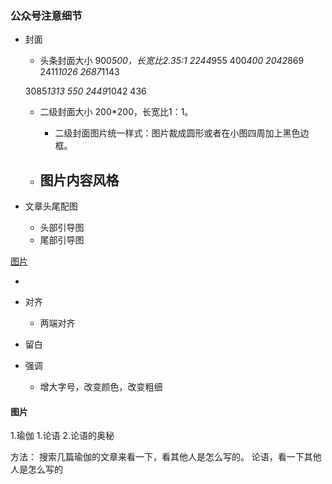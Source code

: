 ### 公众号注意细节

+ 封面
    - 头条封面大小 900*500，长宽比2.35:1
    2244*955 400*400
    2042*869 
    2411*1026
    2687*1143

    3085*1313 550
    2449*1042 436

    - 二级封面大小 200*200，长宽比1：1。
        - 二级封面图片统一样式：图片裁成圆形或者在小图四周加上黑色边框。
  
    - 图片内容风格
      - 

+ 文章头尾配图
    - 头部引导图
    - 尾部引导图


[图片](https://zhuanlan.zhihu.com/p/79520315?utm_source=wechat_session)


+ 

+ 对齐
    - 两端对齐

+ 留白

+ 强调
    - 增大字号，改变颜色，改变粗细



#### 图片

1.瑜伽
1.论语
2.论语的奥秘


方法： 搜索几篇瑜伽的文章来看一下，看其他人是怎么写的。
论语，看一下其他人是怎么写的